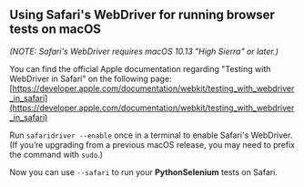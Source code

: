 <!-- PythonSelenium Docs -->

## Using Safari's WebDriver for running browser tests on macOS

*(NOTE: Safari's WebDriver requires macOS 10.13 "High Sierra" or later.)*

You can find the official Apple documentation regarding "Testing with WebDriver in Safari" on the following page: [https://developer.apple.com/documentation/webkit/testing_with_webdriver_in_safari](https://developer.apple.com/documentation/webkit/testing_with_webdriver_in_safari)

Run ``safaridriver --enable`` once in a terminal to enable Safari's WebDriver. (If you’re upgrading from a previous macOS release, you may need to prefix the command with ``sudo``.)

Now you can use ``--safari`` to run your **PythonSelenium** tests on Safari.

